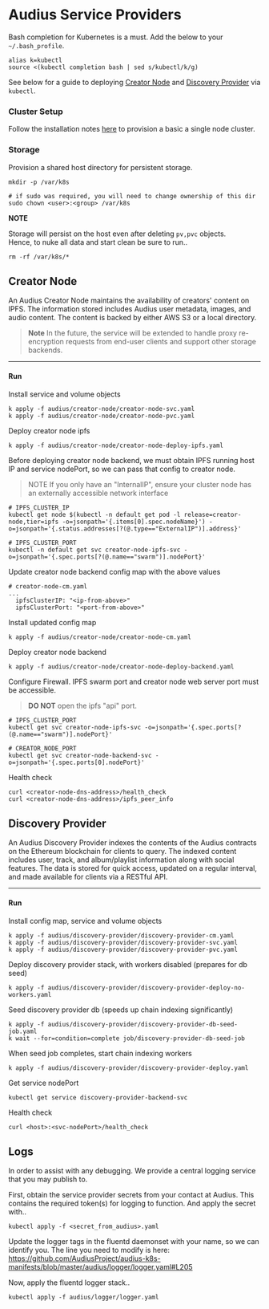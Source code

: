 # Audius Service Providers

Bash completion for Kubernetes is a must. Add the below to your `~/.bash_profile`.
```
alias k=kubectl
source <(kubectl completion bash | sed s/kubectl/k/g)
```

See below for a guide to deploying [Creator Node](#creator-node) and [Discovery Provider](#discovery-provider) via `kubectl`.


### Cluster Setup

Follow the installation notes [here](./cluster-setup.md) to provision a basic a single node cluster.


### Storage

Provision a shared host directory for persistent storage.

```
mkdir -p /var/k8s

# if sudo was required, you will need to change ownership of this dir
sudo chown <user>:<group> /var/k8s
```

**NOTE**

Storage will persist on the host even after deleting `pv,pvc` objects.<br>
Hence, to nuke all data and start clean be sure to run..
```
rm -rf /var/k8s/*
```


## Creator Node

An Audius Creator Node maintains the availability of creators' content on IPFS.
The information stored includes Audius user metadata, images, and audio content.
The content is backed by either AWS S3 or a local directory.

> **Note**
> In the future, the service will be extended to handle proxy re-encryption requests from end-user clients
> and support other storage backends.

---

#### Run

Install service and volume objects
```
k apply -f audius/creator-node/creator-node-svc.yaml
k apply -f audius/creator-node/creator-node-pvc.yaml
```

Deploy creator node ipfs
```
k apply -f audius/creator-node/creator-node-deploy-ipfs.yaml
```

Before deploying creator node backend, we must obtain IPFS running host IP and service nodePort, so we can pass that config to creator node.

> NOTE If you only have an "InternalIP", ensure your cluster node has an externally accessible network interface

```
# IPFS_CLUSTER_IP
kubectl get node $(kubectl -n default get pod -l release=creator-node,tier=ipfs -o=jsonpath='{.items[0].spec.nodeName}') -o=jsonpath='{.status.addresses[?(@.type=="ExternalIP")].address}'

# IPFS_CLUSTER_PORT
kubectl -n default get svc creator-node-ipfs-svc -o=jsonpath='{.spec.ports[?(@.name=="swarm")].nodePort}'
```

Update creator node backend config map with the above values
```
# creator-node-cm.yaml
...
  ipfsClusterIP: "<ip-from-above>"
  ipfsClusterPort: "<port-from-above>"
```

Install updated config map
```
k apply -f audius/creator-node/creator-node-cm.yaml
```

Deploy creator node backend
```
k apply -f audius/creator-node/creator-node-deploy-backend.yaml
```

Configure Firewall. IPFS swarm port and creator node web server port must be accessible.
> **DO NOT** open the ipfs "api" port.
```
# IPFS_CLUSTER_PORT
kubectl get svc creator-node-ipfs-svc -o=jsonpath='{.spec.ports[?(@.name=="swarm")].nodePort}'

# CREATOR_NODE_PORT
kubectl get svc creator-node-backend-svc -o=jsonpath='{.spec.ports[0].nodePort}'
```

Health check
```
curl <creator-node-dns-address>/health_check
curl <creator-node-dns-address>/ipfs_peer_info
```


## Discovery Provider

An Audius Discovery Provider indexes the contents of the Audius contracts on the Ethereum blockchain for clients to query.
The indexed content includes user, track, and album/playlist information along with social features.
The data is stored for quick access, updated on a regular interval, and made available for clients via a RESTful API.

---

#### Run

Install config map, service and volume objects
```
k apply -f audius/discovery-provider/discovery-provider-cm.yaml
k apply -f audius/discovery-provider/discovery-provider-svc.yaml
k apply -f audius/discovery-provider/discovery-provider-pvc.yaml
```

Deploy discovery provider stack, with workers disabled (prepares for db seed)
```
k apply -f audius/discovery-provider/discovery-provider-deploy-no-workers.yaml
```

Seed discovery provider db (speeds up chain indexing significantly)
```
k apply -f audius/discovery-provider/discovery-provider-db-seed-job.yaml
k wait --for=condition=complete job/discovery-provider-db-seed-job
```

When seed job completes, start chain indexing workers
```
k apply -f audius/discovery-provider/discovery-provider-deploy.yaml
```

Get service nodePort
```
kubectl get service discovery-provider-backend-svc
```

Health check
```
curl <host>:<svc-nodePort>/health_check
```

## Logs

In order to assist with any debugging. We provide a central logging service that you may publish to.

First, obtain the service provider secrets from your contact at Audius. This contains the required token(s) for logging to function. And apply the secret with..

```
kubectl apply -f <secret_from_audius>.yaml
```

Update the logger tags in the fluentd daemonset with your name, so we can identify you. The line you need to modify is here: https://github.com/AudiusProject/audius-k8s-manifests/blob/master/audius/logger/logger.yaml#L205

Now, apply the fluentd logger stack..

```
kubectl apply -f audius/logger/logger.yaml
```
